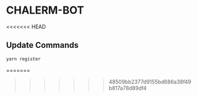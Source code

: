 # CHALERM-BOT
<<<<<<< HEAD

## Update Commands

```sh
yarn register
```
=======
>>>>>>> 48509bb2377d9155bd686a38f49b817a78d89df4
